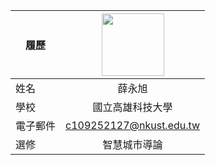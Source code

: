 |      履歷        |<img src="https://scontent-tpe1-1.xx.fbcdn.net/v/t1.6435-9/121672854_1721742874648772_6927822831655864488_n.jpg?_nc_cat=107&ccb=1-7&_nc_sid=be3454&_nc_ohc=uQ24YlfPP_oAX_yVCgx&_nc_ht=scontent-tpe1-1.xx&oh=00_AfCewWz5NHYF-Oseb7vEzJKlrx68e2n0HhMhYuWTsi3ySw&oe=66092D35" width=100 height=100/>|
| ---------------- |:-----------------------------:|
| 姓名             | 薛永旭                  |
| 學校             | 國立高雄科技大學                  |
| 電子郵件         | c109252127@nkust.edu.tw          |
| 選修             | 智慧城市導論                  |
